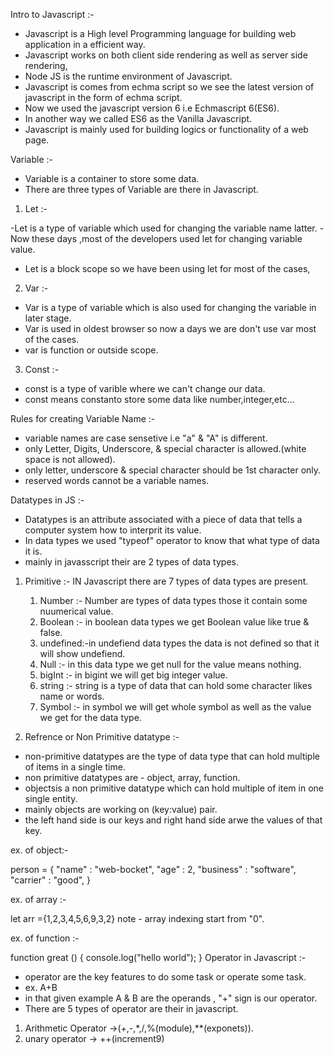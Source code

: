 Intro to Javascript :-

- Javascript is a High level Programming language for building web application in a efficient way.
- Javascript works on both client side rendering as well as server side rendering,
- Node JS is the runtime environment of Javascript.
- Javascript is comes from echma script so we see the latest version of javascript in the form of echma script.
- Now we used the javascript  version 6 i.e Echmascript 6(ES6).
- In another way we called ES6 as the Vanilla Javascript.
- Javascript is mainly used for building logics or functionality of a web page.



Variable :-

- Variable is a container to store some data.
- There are three types of Variable are there in Javascript.

1. Let :-

-Let is  a type of variable which used for changing the variable name latter.
-Now these days ,most of the developers used let for changing variable value.
- Let is a block scope so  we have been using let for most  of the cases,

2. Var :-

- Var is a type of variable which is also used for changing the variable in later stage.
- Var is used in oldest browser so now a days we are don't use var most of the cases.
- var is function or outside scope. 

3. Const :-

- const is a type of varible where we can't change our data.
- const means constanto store some data like number,integer,etc...

Rules for creating Variable Name :-

- variable names are case sensetive i.e "a" & "A" is different.
- only Letter, Digits, Underscore, & special character is allowed.(white space is not allowed).
- only letter, underscore & special character should be 1st character only.
- reserved words cannot be a variable names.



Datatypes in JS :-

- Datatypes is an attribute associated with  a piece of data that tells a computer system how to interprit its value.
- In data types we used "typeof" operator to know that what type of data it is.
- mainly in javasscript their are 2 types of data types.


1. Primitive :-
  IN Javascript  there are 7 types of data types are present.
   1. Number :- Number are types of data types those it contain some nuumerical value.
   2. Boolean :- in boolean data types we get Boolean value like  true & false.
   3. undefined:-in undefiend data types the data  is not defined so that it will show undefiend.
   4. Null :- in this data type we get null for the value means nothing.
   5. bigInt :- in bigint we will get big integer value.
   6. string :- string is a type of data that can hold some character likes name or words.
   7. Symbol :- in symbol we will get whole symbol as well as the value we get for the data type.

2. Refrence or Non Primitive datatype :-
- non-primitive datatypes are the  type of data type that can hold multiple of items in a single time.
- non primitive datatypes are - object, array, function.
- objectsis a non primitive datatype which can hold multiple of item in one single entity.
- mainly objects are working on (key:value) pair.
- the left hand side is our keys and right hand side arwe the values of that key.

ex. of  object:-

person = {
  "name" : "web-bocket",
  "age" : 2,
  "business" : "software",
  "carrier" : "good",
}

ex. of array :-

let arr ={1,2,3,4,5,6,9,3,2}
note - array indexing start from "0".

ex. of function :-

function great () {
  console.log("hello world");
}
Operator in Javascript :-

- operator are the key features to do some task or operate some task.
- ex. A+B
- in that given example A & B are the operands , "+" sign is our operator.
- There are 5 types of operator are their in javascript.

1. Arithmetic Operator ->(+,-,*,/,%(module),**(exponets)).
2. unary operator -> ++(increment9)
